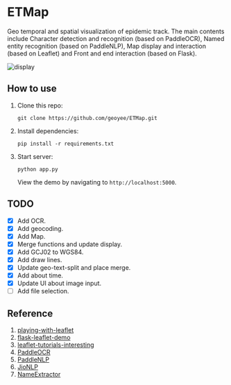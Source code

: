 # ETMap

Geo temporal and spatial visualization of epidemic track. The main contents include Character detection and recognition (based on PaddleOCR), Named entity recognition (based on PaddleNLP), Map display and interaction (based on Leaflet) and Front and end interaction (based on Flask).

![display](https://user-images.githubusercontent.com/71769312/169689019-53e38578-4473-4ac7-bf48-6035f5b29c58.png)

## How to use

1. Clone this repo:

      ```shell
      git clone https://github.com/geoyee/ETMap.git
      ```

2.  Install dependencies:

      ```shell
      pip install -r requirements.txt
      ```

3. Start server:

      ```shell
      python app.py
      ```

      View the demo by navigating to `http://localhost:5000`.

## TODO

- [x] Add OCR.
- [x] Add geocoding.
- [x] Add Map.
- [x] Merge functions and update display.
- [x] Add GCJ02 to WGS84.
- [x] Add draw lines.
- [x] Update geo-text-split and place merge.
- [x] Add about time.
- [x] Update UI about image input.
- [ ] Add file selection.

## Reference

1. [playing-with-leaflet](https://github.com/geoyee/playing-with-leaflet)
2. [flask-leaflet-demo](https://github.com/adwhit/flask-leaflet-demo)
3. [leaflet-tutorials-interesting](https://github.com/twtrubiks/leaflet-tutorials-interesting)
4. [PaddleOCR](https://github.com/PaddlePaddle/PaddleOCR/blob/release/2.5/doc/doc_en/models_list_en.md)
5. [PaddleNLP](https://github.com/PaddlePaddle/PaddleNLP/blob/develop/docs/model_zoo/taskflow.md)
6. [JioNLP](https://github.com/dongrixinyu/JioNLP)
7. [NameExtractor](https://github.com/samyak1999/NameExtractor)
